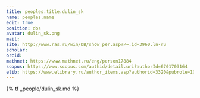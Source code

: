 ```yaml
---
title: peoples.title.dulin_sk
name: peoples.name
edit: true
position: dos
avatar: dulin_sk.png
mail:
site: http://www.ras.ru/win/DB/show_per.asp?P=.id-3960.ln-ru
scholar:
orcid:
mathnet: https://www.mathnet.ru/eng/person17884
scopus: https://www.scopus.com/authid/detail.uri?authorId=6701703164
elib: https://www.elibrary.ru/author_items.asp?authorid=3320&pubrole=100&show_refs=1&show_option=0
---
```


{% tf _people/dulin_sk.md %}
